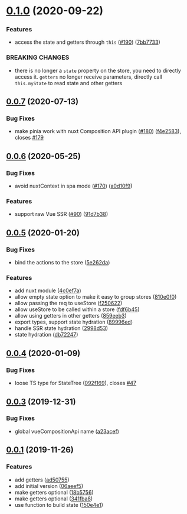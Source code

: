 # [0.1.0](https://github.com/posva/pinia/compare/0.0.7...0.1.0) (2020-09-22)

### Features

- access the state and getters through `this` ([#190](https://github.com/posva/pinia/issues/190)) ([7bb7733](https://github.com/posva/pinia/commit/7bb7733ff85c6a908c9090da2762186d7afefac5))

### BREAKING CHANGES

- there is no longer a `state` property on the store, you need to directly access it. `getters` no longer receive parameters, directly call `this.myState` to read state and other getters

## [0.0.7](https://github.com/posva/pinia/compare/0.0.6...0.0.7) (2020-07-13)

### Bug Fixes

- make pinia work with nuxt Composition API plugin ([#180](https://github.com/posva/pinia/issues/180)) ([f4e2583](https://github.com/posva/pinia/commit/f4e25832628b25036657be2719e14917d84e74bd)), closes [#179](https://github.com/posva/pinia/issues/179)

## [0.0.6](https://github.com/posva/pinia/compare/0.0.5...0.0.6) (2020-05-25)

### Bug Fixes

- avoid nuxtContext in spa mode ([#170](https://github.com/posva/pinia/issues/170)) ([a0d10f9](https://github.com/posva/pinia/commit/a0d10f93aa65f63fd2d2befa9291707a01ba7667))

### Features

- support raw Vue SSR ([#90](https://github.com/posva/pinia/issues/90)) ([91d7b38](https://github.com/posva/pinia/commit/91d7b380868f53a8ed2fc14ca7a5dbb4d81493f5))

## [0.0.5](https://github.com/posva/pinia/compare/0.0.4...0.0.5) (2020-01-20)

### Bug Fixes

- bind the actions to the store ([5e262da](https://github.com/posva/pinia/commit/5e262da851716bfcada9b7c5297e54c2dded33cf))

### Features

- add nuxt module ([4c0ef7a](https://github.com/posva/pinia/commit/4c0ef7aab23469644ff1e6f388dfcc579c154ba3))
- allow empty state option to make it easy to group stores ([810e0f0](https://github.com/posva/pinia/commit/810e0f0a1d4439438c68df711960d3b7453c0460))
- allow passing the req to useStore ([f250622](https://github.com/posva/pinia/commit/f25062236fc4105bca3165f8fffc3cf3239cf669))
- allow useStore to be called within a store ([fdf6b45](https://github.com/posva/pinia/commit/fdf6b45bff84e039d716ee5e24fc38cf652ad667))
- allow using getters in other getters ([859eeb3](https://github.com/posva/pinia/commit/859eeb3b348bed07faa8583c46d1747f9362f213))
- export types, support state hydration ([89996ed](https://github.com/posva/pinia/commit/89996ed89bb793475ef17e6eaf427518931a56b5))
- handle SSR state hydration ([2998d53](https://github.com/posva/pinia/commit/2998d53272856d64587d5e880f7dca41775356f0))
- state hydration ([db72247](https://github.com/posva/pinia/commit/db722474fceb5a9090136e2fdf4a706b3dd22d88))

## [0.0.4](https://github.com/posva/pinia/compare/0.0.3...0.0.4) (2020-01-09)

### Bug Fixes

- loose TS type for StateTree ([092f169](https://github.com/posva/pinia/commit/092f169b1d0fe42f75becc0749b54561d5029dd4)), closes [#47](https://github.com/posva/pinia/issues/47)

## [0.0.3](https://github.com/posva/pinia/compare/v0.0.1...0.0.3) (2019-12-31)

### Bug Fixes

- global vueCompositionApi name ([a23acef](https://github.com/posva/pinia/commit/a23acef17e692af4822278dc5811c2f52e174f1b))

## [0.0.1](https://github.com/posva/pinia/compare/06aeef54e2cad66696063c62829dac74e15fd19e...v0.0.1) (2019-11-26)

### Features

- add getters ([ad50755](https://github.com/posva/pinia/commit/ad5075589e9e52a3559f0800421faf0430fed674))
- add initial version ([06aeef5](https://github.com/posva/pinia/commit/06aeef54e2cad66696063c62829dac74e15fd19e))
- make getters optional ([18b5756](https://github.com/posva/pinia/commit/18b5756b97d4551acc18667468be60e524159bbf))
- make getters optional ([341fba8](https://github.com/posva/pinia/commit/341fba875d96b9db4053877fa23a37d59b4b57e6))
- use function to build state ([150e4e1](https://github.com/posva/pinia/commit/150e4e19371782dfda7e92a8bbf000c07341dc11))
